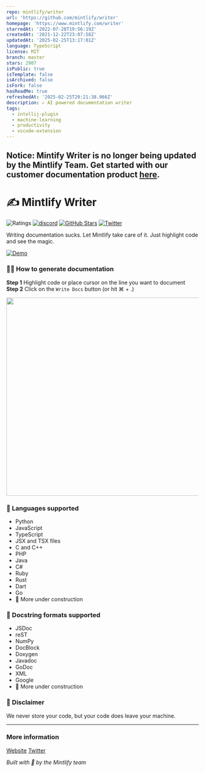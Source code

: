 ```yaml
---
repo: mintlify/writer
url: 'https://github.com/mintlify/writer'
homepage: 'https://www.mintlify.com/writer'
starredAt: '2022-07-28T19:56:19Z'
createdAt: '2021-12-22T23:07:58Z'
updatedAt: '2025-02-25T13:17:01Z'
language: TypeScript
license: MIT
branch: master
stars: 2907
isPublic: true
isTemplate: false
isArchived: false
isFork: false
hasReadMe: true
refreshedAt: '2025-02-25T20:21:38.066Z'
description: ✍️ AI powered documentation writer
tags:
  - intellij-plugin
  - machine-learning
  - productivity
  - vscode-extension
---
```


## Notice: Mintify Writer is no longer being updated by the Mintlify Team. Get started with our customer documentation product [here](https://mintlify.com).

# ✍️ Mintlify Writer

![Ratings](https://img.shields.io/visual-studio-marketplace/r/mintlify.document) [![discord](https://img.shields.io/discord/911693009253466123?logo=Discord&logoColor=white)](https://discord.gg/6W7GuYuxra) [![GitHub Stars](https://img.shields.io/github/stars/mintlify/vscode-docs?style=social)](https://github.com/mintlify/vscode-docs) [![Twitter](https://img.shields.io/twitter/follow/mintlify?style=social)](https://twitter.com/mintlify)

Writing documentation sucks. Let Mintlify take care of it. Just highlight code and see the magic.

[![Demo](vscode/assets/demo-docs.gif)](https://www.loom.com/embed/3dbfcd7e0e1b47519d957746e05bf0f4)

### 👩‍💻 How to generate documentation

**Step 1** Highlight code or place cursor on the line you want to document
**Step 2** Click on the `Write Docs` button (or hit ⌘ + .)

<img src="vscode/assets/demo.gif" width="520px" />

### 📝 Languages supported

- Python
- JavaScript
- TypeScript
- JSX and TSX files
- C and C++
- PHP
- Java
- C#
- Ruby
- Rust
- Dart
- Go
- 🚧 More under construction

### 📑 Docstring formats supported

- JSDoc
- reST
- NumPy
- DocBlock
- Doxygen
- Javadoc
- GoDoc
- XML
- Google
- 🚧 More under construction

### 🚨 Disclaimer

We never store your code, but your code does leave your machine.

---

### More information

[Website](https://mintlify.com/)
[Twitter](https://twitter.com/mintlify)

_Built with 💚 by the Mintlify team_

